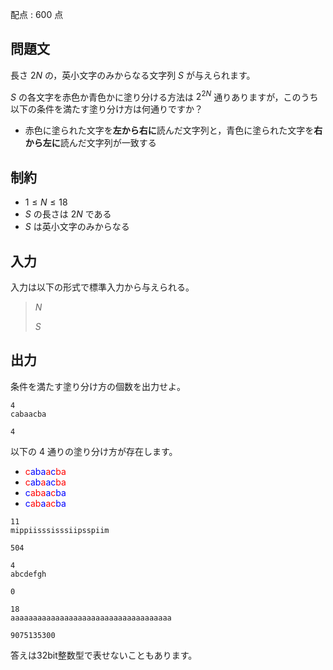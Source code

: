 配点 : $600$ 点

## 問題文

長さ $2N$ の，英小文字のみからなる文字列 $S$ が与えられます。

$S$ の各文字を赤色か青色かに塗り分ける方法は $2^{2N}$ 通りありますが，このうち以下の条件を満たす塗り分け方は何通りですか？

- 赤色に塗られた文字を**左から右に**読んだ文字列と，青色に塗られた文字を**右から左に**読んだ文字列が一致する

## 制約

- $1 \leq N \leq 18$
- $S$ の長さは $2N$ である
- $S$ は英小文字のみからなる

## 入力

入力は以下の形式で標準入力から与えられる。

> $N$
> 
> $S$

## 出力

条件を満たす塗り分け方の個数を出力せよ。

```input1
4
cabaacba
```

```output1
4
```

以下の $4$ 通りの塗り分け方が存在します。

- <span style="color:red">c</span><span style="color:blue">a</span><span style="color:blue">b</span><span style="color:blue">a</span><span style="color:red">a</span><span style="color:blue">c</span><span style="color:red">b</span><span style="color:red">a</span>
- <span style="color:red">c</span><span style="color:blue">a</span><span style="color:blue">b</span><span style="color:red">a</span><span style="color:blue">a</span><span style="color:blue">c</span><span style="color:red">b</span><span style="color:red">a</span>
- <span style="color:blue">c</span><span style="color:red">a</span><span style="color:red">b</span><span style="color:red">a</span><span style="color:blue">a</span><span style="color:red">c</span><span style="color:blue">b</span><span style="color:blue">a</span>
- <span style="color:blue">c</span><span style="color:red">a</span><span style="color:red">b</span><span style="color:blue">a</span><span style="color:red">a</span><span style="color:red">c</span><span style="color:blue">b</span><span style="color:blue">a</span>

```input2
11
mippiisssisssiipsspiim
```

```output2
504
```

```input3
4
abcdefgh
```

```output3
0
```

```input4
18
aaaaaaaaaaaaaaaaaaaaaaaaaaaaaaaaaaaa
```

```output4
9075135300
```

答えは32bit整数型で表せないこともあります。